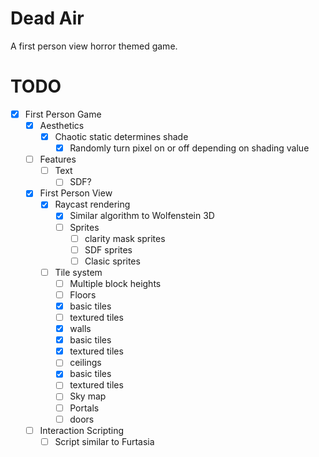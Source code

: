 ﻿# Dead Air
  A first person view horror themed game.

# TODO
  - [x] First Person Game
    - [x] Aesthetics
      - [x] Chaotic static determines shade
        - [x] Randomly turn pixel on or off depending on shading value
    - [ ] Features
      - [ ] Text
        - [ ] SDF?
    - [x] First Person View
      - [x] Raycast rendering
        - [x] Similar algorithm to Wolfenstein 3D
        - [ ] Sprites
          - [ ] clarity mask sprites
          - [ ] SDF sprites
          - [ ] Clasic sprites
      - [ ] Tile system
        - [ ] Multiple block heights
        - [ ] Floors
         * [x] basic tiles
         - [ ] textured tiles
        - [x] walls
         * [x] basic tiles
         - [x] textured tiles
        - [ ] ceilings
         * [x] basic tiles
         - [ ] textured tiles
        - [ ] Sky map
        - [ ] Portals
        - [ ] doors
    - [ ] Interaction Scripting
      - [ ] Script similar to Furtasia